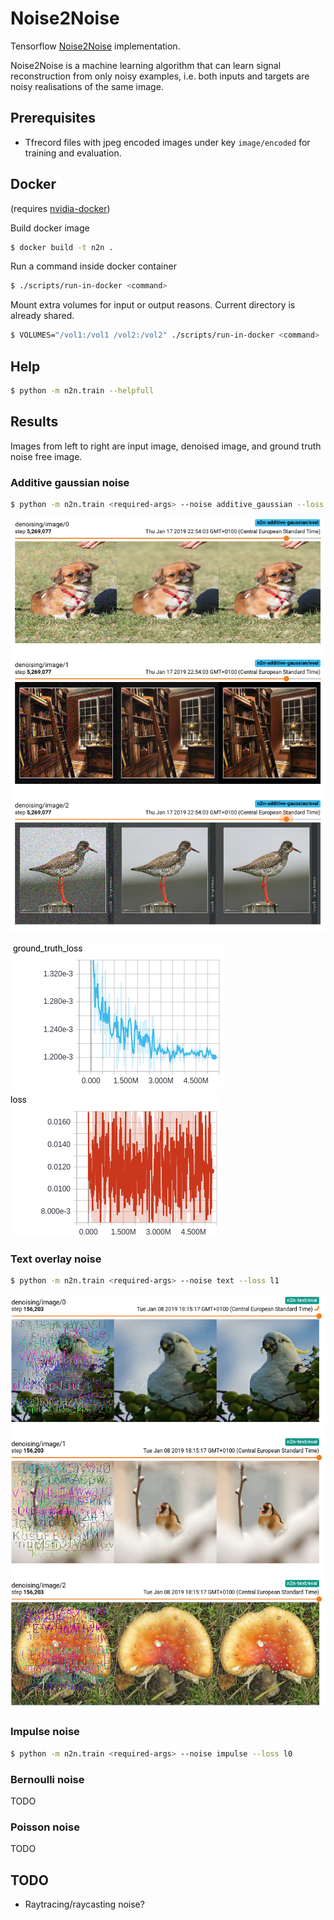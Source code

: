 # Noise2Noise
Tensorflow [Noise2Noise](https://arxiv.org/abs/1803.04189) implementation.

Noise2Noise is a machine learning algorithm that can learn signal reconstruction from only
noisy examples, i.e. both inputs and targets are noisy realisations of the same image.

## Prerequisites
* Tfrecord files with jpeg encoded images under key `image/encoded` for training and evaluation.

## Docker
(requires [nvidia-docker](https://github.com/NVIDIA/nvidia-docker))

Build docker image
```bash
$ docker build -t n2n .
```

Run a command inside docker container
```bash
$ ./scripts/run-in-docker <command>
```

Mount extra volumes for input or output reasons. Current directory is already shared.
```bash
$ VOLUMES="/vol1:/vol1 /vol2:/vol2" ./scripts/run-in-docker <command>
```

## Help
```bash
$ python -m n2n.train --helpfull
```

## Results
Images from left to right are input image, denoised image, and ground truth noise free image.

### Additive gaussian noise
```bash
$ python -m n2n.train <required-args> --noise additive_gaussian --loss l2
```
![additive-gaussian-noise](results/additive-gaussian-2.png)

![additive-gaussian-noise](results/additive-gaussian-gt-loss.png) ![additive-gaussian-noise](results/additive-gaussian-loss.png)

### Text overlay noise
```bash
$ python -m n2n.train <required-args> --noise text --loss l1
```
![text-noise](results/text.png)

### Impulse noise
```bash
$ python -m n2n.train <required-args> --noise impulse --loss l0
```

### Bernoulli noise
TODO

### Poisson noise
TODO

## TODO
* Raytracing/raycasting noise?

